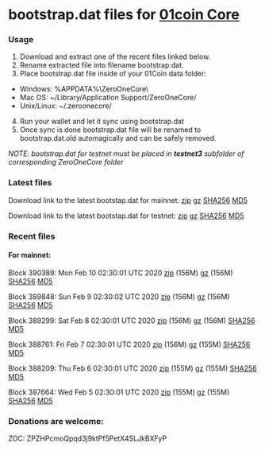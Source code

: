 # bootstrap.dat files for [01coin Core](https://01coin.io)

### Usage

1. Download and extract one of the recent files linked below.
2. Rename extracted file into filename bootstrap.dat.
3. Place bootstrap.dat file inside of your 01Coin data folder:
 - Windows: %APPDATA%\ZeroOneCore\
 - Mac OS: ~/Library/Application Support/ZeroOneCore/
 - Unix/Linux: ~/.zeroonecore/
4. Run your wallet and let it sync using bootstrap.dat
5. Once sync is done bootstrap.dat file will be renamed to bootstrap.dat.old automagically and can be safely removed.

_NOTE: bootstrap.dat for testnet must be placed in **testnet3** subfolder of corresponding ZeroOneCore folder_

### Latest files
Download link to the latest bootstap.dat for mainnet: [zip](https://files.01coin.io/mainnet/bootstrap.dat.zip) [gz](https://files.01coin.io/mainnet/bootstrap.dat.tar.gz) [SHA256](https://files.01coin.io/mainnet/sha256.txt) [MD5](https://files.01coin.io/mainnet/md5.txt)

Download link to the latest bootstap.dat for testnet: [zip](https://files.01coin.io/testnet/bootstrap.dat.zip) [gz](https://files.01coin.io/testnet/bootstrap.dat.tar.gz) [SHA256](https://files.01coin.io/testnet/sha256.txt) [MD5](https://files.01coin.io/testnet/md5.txt)

### Recent files

#### For mainnet:

Block 390389: Mon Feb 10 02:30:01 UTC 2020 [zip](https://files.01coin.io/mainnet/2020-02-10/bootstrap.dat.zip) (156M) [gz](https://files.01coin.io/mainnet/2020-02-10/bootstrap.dat.tar.gz) (156M) [SHA256](https://files.01coin.io/mainnet/2020-02-10/sha256.txt) [MD5](https://files.01coin.io/mainnet/2020-02-10/md5.txt)

Block 389848: Sun Feb  9 02:30:02 UTC 2020 [zip](https://files.01coin.io/mainnet/2020-02-09/bootstrap.dat.zip) (156M) [gz](https://files.01coin.io/mainnet/2020-02-09/bootstrap.dat.tar.gz) (156M) [SHA256](https://files.01coin.io/mainnet/2020-02-09/sha256.txt) [MD5](https://files.01coin.io/mainnet/2020-02-09/md5.txt)

Block 389299: Sat Feb  8 02:30:01 UTC 2020 [zip](https://files.01coin.io/mainnet/2020-02-08/bootstrap.dat.zip) (156M) [gz](https://files.01coin.io/mainnet/2020-02-08/bootstrap.dat.tar.gz) (156M) [SHA256](https://files.01coin.io/mainnet/2020-02-08/sha256.txt) [MD5](https://files.01coin.io/mainnet/2020-02-08/md5.txt)

Block 388761: Fri Feb  7 02:30:01 UTC 2020 [zip](https://files.01coin.io/mainnet/2020-02-07/bootstrap.dat.zip) (156M) [gz](https://files.01coin.io/mainnet/2020-02-07/bootstrap.dat.tar.gz) (155M) [SHA256](https://files.01coin.io/mainnet/2020-02-07/sha256.txt) [MD5](https://files.01coin.io/mainnet/2020-02-07/md5.txt)

Block 388209: Thu Feb  6 02:30:01 UTC 2020 [zip](https://files.01coin.io/mainnet/2020-02-06/bootstrap.dat.zip) (155M) [gz](https://files.01coin.io/mainnet/2020-02-06/bootstrap.dat.tar.gz) (155M) [SHA256](https://files.01coin.io/mainnet/2020-02-06/sha256.txt) [MD5](https://files.01coin.io/mainnet/2020-02-06/md5.txt)

Block 387664: Wed Feb  5 02:30:01 UTC 2020 [zip](https://files.01coin.io/mainnet/2020-02-05/bootstrap.dat.zip) (155M) [gz](https://files.01coin.io/mainnet/2020-02-05/bootstrap.dat.tar.gz) (155M) [SHA256](https://files.01coin.io/mainnet/2020-02-05/sha256.txt) [MD5](https://files.01coin.io/mainnet/2020-02-05/md5.txt)


### Donations are welcome:

ZOC: ZPZHPcmoQpqd3j9ktPf5PetX4SLJkBXFyP
